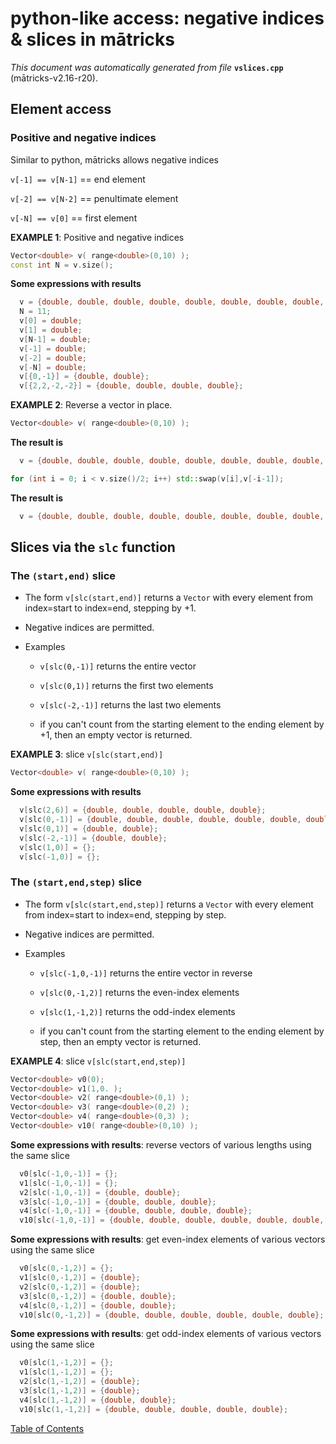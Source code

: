 
# python-like access: negative indices & slices in mātricks
_This document was automatically generated from file_ **`vslices.cpp`** (mātricks-v2.16-r20).

## Element access
### Positive and negative indices
Similar to python, mātricks allows negative indices

`v[-1] == v[N-1]` == end element

`v[-2] == v[N-2]` == penultimate element

`v[-N] == v[0]`   == first element



**EXAMPLE 1**: Positive and negative indices
```C++
Vector<double> v( range<double>(0,10) );
const int N = v.size();
```

**Some expressions with results**
```C++
  v = {double, double, double, double, double, double, double, double, double, double, double}; 
  N = 11; 
  v[0] = double; 
  v[1] = double; 
  v[N-1] = double; 
  v[-1] = double; 
  v[-2] = double; 
  v[-N] = double; 
  v[{0,-1}] = {double, double}; 
  v[{2,2,-2,-2}] = {double, double, double, double}; 
```



**EXAMPLE 2**: Reverse a vector in place.
```C++
Vector<double> v( range<double>(0,10) );
```

**The result is**
```C++
  v = {double, double, double, double, double, double, double, double, double, double, double}; 
```

```C++
for (int i = 0; i < v.size()/2; i++) std::swap(v[i],v[-i-1]);
```

**The result is**
```C++
  v = {double, double, double, double, double, double, double, double, double, double, double}; 
```

## Slices via the `slc` function
### The `(start,end)` slice
* The form `v[slc(start,end)]` returns a `Vector` with every element from index=start to index=end, stepping by +1.

* Negative indices are permitted.

* Examples

  * `v[slc(0,-1)]` returns the entire vector

  * `v[slc(0,1)]` returns the first two elements

  * `v[slc(-2,-1)]` returns the last two elements

  *  if you can't count from the starting element to the ending element by +1, then an empty vector is returned.



**EXAMPLE 3**: slice `v[slc(start,end)]`
```C++
Vector<double> v( range<double>(0,10) );
```

**Some expressions with results**
```C++
  v[slc(2,6)] = {double, double, double, double, double}; 
  v[slc(0,-1)] = {double, double, double, double, double, double, double, double, double, double, double}; 
  v[slc(0,1)] = {double, double}; 
  v[slc(-2,-1)] = {double, double}; 
  v[slc(1,0)] = {}; 
  v[slc(-1,0)] = {}; 
```

### The `(start,end,step)` slice
* The form `v[slc(start,end,step)]` returns a `Vector` with every element from index=start to index=end, stepping by step.

* Negative indices are permitted.

* Examples

  * `v[slc(-1,0,-1)]` returns the entire vector in reverse

  * `v[slc(0,-1,2)]` returns the even-index elements

  * `v[slc(1,-1,2)]` returns the odd-index elements

  *  if you can't count from the starting element to the ending element by step, then an empty vector is returned.



**EXAMPLE 4**: slice `v[slc(start,end,step)]`
```C++
Vector<double> v0(0);
Vector<double> v1(1,0. );
Vector<double> v2( range<double>(0,1) );
Vector<double> v3( range<double>(0,2) );
Vector<double> v4( range<double>(0,3) );
Vector<double> v10( range<double>(0,10) );
```

**Some expressions with results**: reverse vectors of various lengths using the same slice
```C++
  v0[slc(-1,0,-1)] = {}; 
  v1[slc(-1,0,-1)] = {}; 
  v2[slc(-1,0,-1)] = {double, double}; 
  v3[slc(-1,0,-1)] = {double, double, double}; 
  v4[slc(-1,0,-1)] = {double, double, double, double}; 
  v10[slc(-1,0,-1)] = {double, double, double, double, double, double, double, double, double, double, double}; 
```

**Some expressions with results**: get even-index elements of various vectors using the same slice
```C++
  v0[slc(0,-1,2)] = {}; 
  v1[slc(0,-1,2)] = {double}; 
  v2[slc(0,-1,2)] = {double}; 
  v3[slc(0,-1,2)] = {double, double}; 
  v4[slc(0,-1,2)] = {double, double}; 
  v10[slc(0,-1,2)] = {double, double, double, double, double, double}; 
```

**Some expressions with results**: get odd-index elements of various vectors using the same slice
```C++
  v0[slc(1,-1,2)] = {}; 
  v1[slc(1,-1,2)] = {}; 
  v2[slc(1,-1,2)] = {double}; 
  v3[slc(1,-1,2)] = {double}; 
  v4[slc(1,-1,2)] = {double, double}; 
  v10[slc(1,-1,2)] = {double, double, double, double, double}; 
```


[Table of Contents](README.md)
